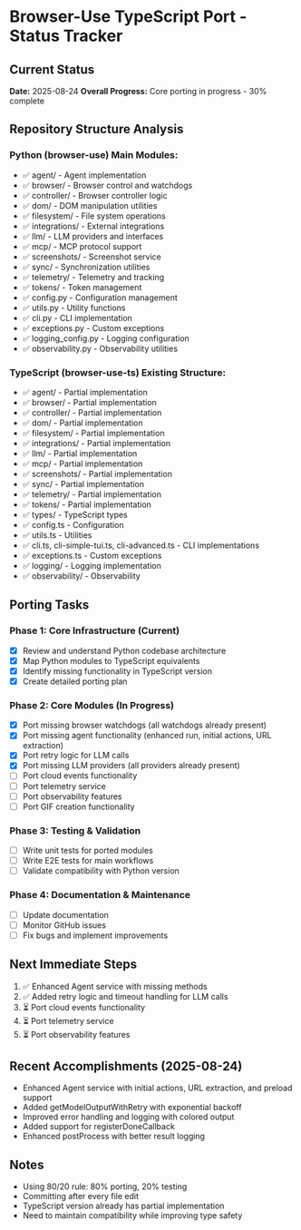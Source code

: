 # Browser-Use TypeScript Port - Status Tracker

## Current Status
**Date:** 2025-08-24
**Overall Progress:** Core porting in progress - 30% complete

## Repository Structure Analysis

### Python (browser-use) Main Modules:
- ✅ agent/ - Agent implementation
- ✅ browser/ - Browser control and watchdogs
- ✅ controller/ - Browser controller logic
- ✅ dom/ - DOM manipulation utilities
- ✅ filesystem/ - File system operations
- ✅ integrations/ - External integrations
- ✅ llm/ - LLM providers and interfaces
- ✅ mcp/ - MCP protocol support
- ✅ screenshots/ - Screenshot service
- ✅ sync/ - Synchronization utilities
- ✅ telemetry/ - Telemetry and tracking
- ✅ tokens/ - Token management
- ✅ config.py - Configuration management
- ✅ utils.py - Utility functions
- ✅ cli.py - CLI implementation
- ✅ exceptions.py - Custom exceptions
- ✅ logging_config.py - Logging configuration
- ✅ observability.py - Observability utilities

### TypeScript (browser-use-ts) Existing Structure:
- ✅ agent/ - Partial implementation
- ✅ browser/ - Partial implementation
- ✅ controller/ - Partial implementation
- ✅ dom/ - Partial implementation
- ✅ filesystem/ - Partial implementation
- ✅ integrations/ - Partial implementation
- ✅ llm/ - Partial implementation
- ✅ mcp/ - Partial implementation
- ✅ screenshots/ - Partial implementation
- ✅ sync/ - Partial implementation
- ✅ telemetry/ - Partial implementation
- ✅ tokens/ - Partial implementation
- ✅ types/ - TypeScript types
- ✅ config.ts - Configuration
- ✅ utils.ts - Utilities
- ✅ cli.ts, cli-simple-tui.ts, cli-advanced.ts - CLI implementations
- ✅ exceptions.ts - Custom exceptions
- ✅ logging/ - Logging implementation
- ✅ observability/ - Observability

## Porting Tasks

### Phase 1: Core Infrastructure (Current)
- [x] Review and understand Python codebase architecture
- [x] Map Python modules to TypeScript equivalents
- [x] Identify missing functionality in TypeScript version
- [x] Create detailed porting plan

### Phase 2: Core Modules (In Progress)
- [x] Port missing browser watchdogs (all watchdogs already present)
- [x] Port missing agent functionality (enhanced run, initial actions, URL extraction)
- [x] Port retry logic for LLM calls
- [x] Port missing LLM providers (all providers already present)
- [ ] Port cloud events functionality
- [ ] Port telemetry service
- [ ] Port observability features
- [ ] Port GIF creation functionality

### Phase 3: Testing & Validation
- [ ] Write unit tests for ported modules
- [ ] Write E2E tests for main workflows
- [ ] Validate compatibility with Python version

### Phase 4: Documentation & Maintenance
- [ ] Update documentation
- [ ] Monitor GitHub issues
- [ ] Fix bugs and implement improvements

## Next Immediate Steps
1. ✅ Enhanced Agent service with missing methods
2. ✅ Added retry logic and timeout handling for LLM calls
3. ⏳ Port cloud events functionality
4. ⏳ Port telemetry service
5. ⏳ Port observability features

## Recent Accomplishments (2025-08-24)
- Enhanced Agent service with initial actions, URL extraction, and preload support
- Added getModelOutputWithRetry with exponential backoff
- Improved error handling and logging with colored output
- Added support for registerDoneCallback
- Enhanced postProcess with better result logging

## Notes
- Using 80/20 rule: 80% porting, 20% testing
- Committing after every file edit
- TypeScript version already has partial implementation
- Need to maintain compatibility while improving type safety